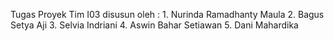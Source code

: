Tugas Proyek Tim I03 disusun oleh :
    1. Nurinda Ramadhanty Maula
    2. Bagus Setya Aji
    3. Selvia Indriani
    4. Aswin Bahar Setiawan
    5. Dani Mahardika

